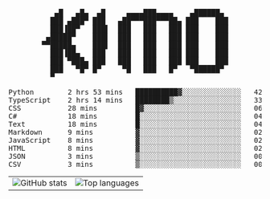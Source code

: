 <div align="center">
<pre>
   ▄█   ▄█▄  ▄█     ▄▄▄▄███▄▄▄▄    ▄██████▄ 
  ███ ▄███▀ ███   ▄██▀▀▀███▀▀▀██▄ ███    ███
  ███▐██▀   ███▌  ███   ███   ███ ███    ███
 ▄█████▀    ███▌  ███   ███   ███ ███    ███
▀▀█████▄    ███▌  ███   ███   ███ ███    ███
  ███▐██▄   ███   ███   ███   ███ ███    ███
  ███ ▀███▄ ███   ███   ███   ███ ███    ███
  ███   ▀█▀ █▀     ▀█   ███   █▀   ▀██████▀ 
  ▀                                         
</pre>
  

<!--START_SECTION:waka-->
<p align="center">
<pre>
Python        2 hrs 53 mins   ██████████▓░░░░░░░░░░░░░░   42.39 %
TypeScript    2 hrs 14 mins   ████████▒░░░░░░░░░░░░░░░░   33.00 %
CSS           28 mins         █▓░░░░░░░░░░░░░░░░░░░░░░░   06.96 %
C#            18 mins         █░░░░░░░░░░░░░░░░░░░░░░░░   04.59 %
Text          18 mins         █░░░░░░░░░░░░░░░░░░░░░░░░   04.42 %
Markdown      9 mins          ▓░░░░░░░░░░░░░░░░░░░░░░░░   02.24 %
JavaScript    8 mins          ▓░░░░░░░░░░░░░░░░░░░░░░░░   02.11 %
HTML          8 mins          ▓░░░░░░░░░░░░░░░░░░░░░░░░   02.09 %
JSON          3 mins          ▒░░░░░░░░░░░░░░░░░░░░░░░░   00.81 %
CSV           3 mins          ▒░░░░░░░░░░░░░░░░░░░░░░░░   00.76 %
</pre>
</p>
<!--END_SECTION:waka-->

<table align="center">
  <tr>
    <td valign="top">
      <img alt="GitHub stats"
           src="https://github-readme-stats.vercel.app/api?username=kim0chi&show_icons=true&hide_title=true&rank_icon=percentile&line_height=28&hide_border=true&theme=dark" />
    </td>
    <td valign="top">
      <img alt="Top languages"
           src="https://github-readme-stats.vercel.app/api/top-langs/?username=kim0chi&layout=compact&card_width=420&langs_count=8&hide_border=true&theme=dark" />
    </td>
  </tr>
</table>


